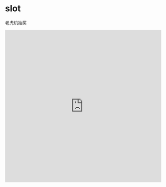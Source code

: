 # slot
老虎机抽奖

<iframe height=498 width=510 src="https://github.com/happydeerlet/slot/blob/master/演示效果.mp4" frameborder=0 allowfullscreen></iframe>

